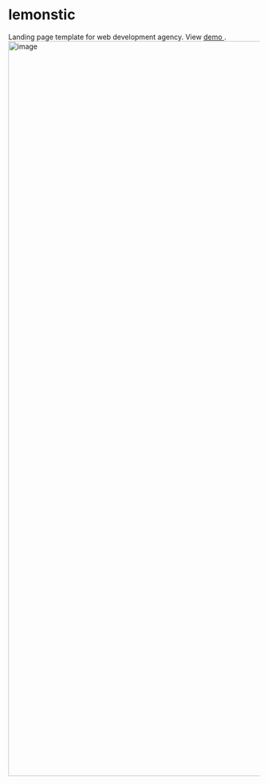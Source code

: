 # lemonstic
Landing page template for web development agency. View <a href="https://lemonstic.netlify.app/" target="_blank"> demo </a>.
<img width="1470" alt="image" src="https://github.com/kevin-lem0n/lemonstic/assets/126497052/fe5636e4-3502-470b-a157-53764416b422">
